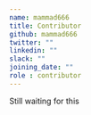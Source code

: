 ```yaml
---
name: mammad666
title: Contributor
github: mammad666
twitter: ""
linkedin: ""
slack: ""
joining_date: ""
role : contributor
---
```


Still waiting for this
